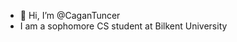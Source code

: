 - 👋 Hi, I’m @CaganTuncer
- I am a sophomore CS student at Bilkent University


<!---
CaganTuncer/CaganTuncer is a ✨ special ✨ repository because its `README.md` (this file) appears on your GitHub profile.
You can click the Preview link to take a look at your changes.
--->
